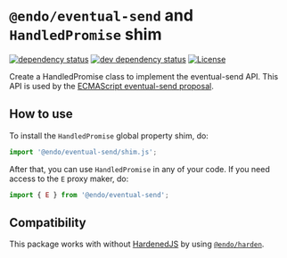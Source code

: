 # `@endo/eventual-send` and `HandledPromise` shim

[![dependency status][deps-svg]][deps-url]
[![dev dependency status][dev-deps-svg]][dev-deps-url]
[![License][license-image]][license-url]

Create a HandledPromise class to implement the eventual-send API.  This API is used by the [ECMAScript eventual-send proposal](https://github.com/tc39/proposal-eventual-send).

## How to use

To install the `HandledPromise` global property shim, do:

```js
import '@endo/eventual-send/shim.js';
```

After that, you can use `HandledPromise` in any of your code.  If you need access to the `E` proxy maker, do:

```js
import { E } from '@endo/eventual-send';
```

## Compatibility

This package works with without [HardenedJS](https://hardenedjs.org) by using
[`@endo/harden`](https://github.com/endojs/endo/tree/master/packages/harden).

[deps-svg]: https://david-dm.org/Agoric/eventual-send.svg
[deps-url]: https://david-dm.org/Agoric/eventual-send
[dev-deps-svg]: https://david-dm.org/Agoric/eventual-send/dev-status.svg
[dev-deps-url]: https://david-dm.org/Agoric/eventual-send?type=dev
[license-image]: https://img.shields.io/badge/License-Apache%202.0-blue.svg
[license-url]: LICENSE
